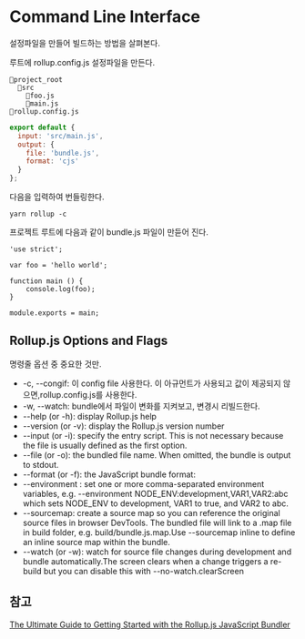 # Command Line Interface

설정파일을 만들어 빌드하는 방법을 살펴본다. 


루트에 rollup.config.js 설정파일을 만든다. 

```
📂project_root
  📂src
    📄foo.js
    📄main.js
📄rollup.config.js 
```

```jsx
export default {
  input: 'src/main.js',
  output: {
    file: 'bundle.js',
    format: 'cjs'
  }
};
```


다음을 입력하여 번들링한다. 

```
yarn rollup -c 
```


프로젝트 루트에 다음과 같이 bundle.js 파일이 만듣어 진다. 
```
'use strict';

var foo = 'hello world';

function main () {
    console.log(foo);
}

module.exports = main;
```


## Rollup.js Options and Flags
명령줄 옵션 중 중요한 것만. 

* -c, --congif: 이 config file 사용한다. 이 아규먼트가 사용되고 값이 제공되지 않으면,rollup.config.js를 사용한다. 
* -w, --watch: bundle에서 파일이 변화를 지켜보고, 변경시 리빌드한다.
* --help (or -h): display Rollup.js help
* --version (or -v): display the Rollup.js version number
* --input <filename> (or -i): specify the entry script. This is not necessary because the file is usually defined as the first option.
* --file <output> (or -o): the bundled file name. When omitted, the bundle is output to stdout.
* --format <type> (or -f): the JavaScript bundle format:
* --environment <values>: set one or more comma-separated environment variables, e.g. --environment NODE_ENV:development,VAR1,VAR2:abc which sets NODE_ENV to development, VAR1 to true, and VAR2 to abc.
* --sourcemap: create a source map so you can reference the original source files in browser DevTools. The bundled file will link to a .map file in build folder, e.g. build/bundle.js.map.Use --sourcemap inline to define an inline source map within the bundle.
* --watch (or -w): watch for source file changes during development and bundle automatically.The screen clears when a change triggers a re-build but you can disable this with --no-watch.clearScreen




## 참고 
[The Ultimate Guide to Getting Started with the Rollup.js JavaScript Bundler](https://blog.openreplay.com/the-ultimate-guide-to-getting-started-with-the-rollup-js-javascript-bundler)      

